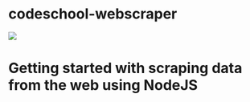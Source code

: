 # codeschool-webscraper
![](https://github.com/pkd2512/codeschool-webdev/blob/main/src/assets/images/codeschool-webdev.jpg)

# Getting started with scraping data from the web using NodeJS

